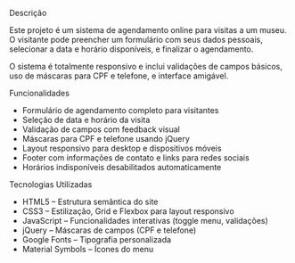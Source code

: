  Descrição

Este projeto é um sistema de agendamento online para visitas a um museu. O visitante pode preencher um formulário com seus dados pessoais, selecionar a data e horário disponíveis, e finalizar o agendamento.  

O sistema é totalmente responsivo e inclui validações de campos básicos, uso de máscaras para CPF e telefone, e interface amigável.

 Funcionalidades

- Formulário de agendamento completo para visitantes
- Seleção de data e horário da visita
- Validação de campos com feedback visual
- Máscaras para CPF e telefone usando jQuery
- Layout responsivo para desktop e dispositivos móveis
- Footer com informações de contato e links para redes sociais
- Horários indisponíveis desabilitados automaticamente

 Tecnologias Utilizadas

- HTML5 – Estrutura semântica do site
- CSS3 – Estilização, Grid e Flexbox para layout responsivo
- JavaScript – Funcionalidades interativas (toggle menu, validações)
- jQuery – Máscaras de campos (CPF e telefone)
- Google Fonts – Tipografia personalizada
- Material Symbols – Ícones do menu
